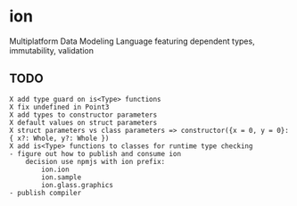 # ion
Multiplatform Data Modeling Language featuring dependent types, immutability, validation

## TODO
    X add type guard on is<Type> functions
    X fix undefined in Point3
    X add types to constructor parameters
    X default values on struct parameters
    X struct parameters vs class parameters => constructor({x = 0, y = 0}: { x?: Whole, y?: Whole })
    X add is<Type> functions to classes for runtime type checking
    - figure out how to publish and consume ion
        decision use npmjs with ion prefix:
            ion.ion
            ion.sample
            ion.glass.graphics
    - publish compiler
